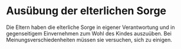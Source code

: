 # Ausübung der elterlichen Sorge

Die Eltern haben die elterliche Sorge in eigener Verantwortung und in gegenseitigem Einvernehmen zum Wohl des Kindes auszuüben. Bei Meinungsverschiedenheiten müssen sie versuchen, sich zu einigen. 

